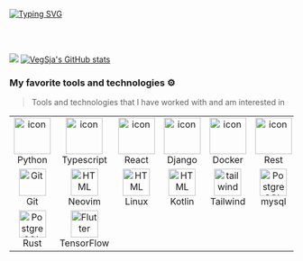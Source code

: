 [![Typing SVG](https://readme-typing-svg.demolab.com?font=Fira+Code&weight=800&duration=3000&pause=1000&color=E6EFFF&multiline=true&width=435&lines=Hello+There!+I+am+Vegard+Sj%C3%A5vik;-+Computer+Science+student+at+NTNU)](https://git.io/typing-svg)

<br />
<br />

![](https://gitwar.herokuapp.com/badge?username=VegSja)
[![VegSja's GitHub stats](https://github-readme-stats.vercel.app/api?username=VegSja&show_icons=true&theme=onedark)](https://github.com/anuraghazra/github-readme-stats)

### My favorite tools and technologies ⚙️ 

> Tools and technologies that I have worked with and am interested in

<table>
  <tr>
    <td align="center" width="96">
      <a href="#macropower-tech">
        <img src="https://techstack-generator.vercel.app/python-icon.svg" alt="icon" width="65" height="65" />
      </a>
      <br>Python
    </td>
    <td align="center" width="96">
        <img src="https://techstack-generator.vercel.app/ts-icon.svg" alt="icon" width="65" height="65" />
      <br>Typescript
    </td>
    <td align="center" width="96">
        <img src="https://techstack-generator.vercel.app/react-icon.svg" alt="icon" width="65" height="65" />
      <br>React
    </td>
    <td align="center" width="96">
        <img src="https://techstack-generator.vercel.app/django-icon.svg" alt="icon" width="65" height="65" />
      <br>Django
    </td>
    <td align="center" width="96">
        <img src="https://techstack-generator.vercel.app/docker-icon.svg" alt="icon" width="65" height="65" />
      <br>Docker
    </td>
    <td align="center" width="96">
        <img src="https://techstack-generator.vercel.app/restapi-icon.svg" alt="icon" width="65" height="65" />
      <br>Rest
    </td>
  </tr>
  <tr>
    <td align="center" width="96"> 
        <img src="https://user-images.githubusercontent.com/25181517/192108372-f71d70ac-7ae6-4c0d-8395-51d8870c2ef0.png" width="48" height="48" alt="Git" />
      <br>Git
    </td>
    <td align="center"  width="96">
        <img src="https://skillicons.dev/icons?i=neovim" width="48" height="48" alt="HTML" />
      <br>Neovim
    </td>
    <td align="center"  width="96">
        <img src="https://skillicons.dev/icons?i=linux" width="48" height="48" alt="HTML" />
      <br>Linux
    </td>
    <td align="center"  width="96">
        <img src="https://skillicons.dev/icons?i=kotlin" width="48" height="48" alt="HTML" />
      <br>Kotlin
    </td>
    <td align="center" width="96">
        <img src="https://skillicons.dev/icons?i=tailwind" width="48" height="48" alt="tailwind" />
      <br>Tailwind
    </td>
    <td align="center" width="96">
        <img src="https://skillicons.dev/icons?i=mysql" width="48" height="48" alt="PostgreSQL" />
      <br>mysql
    </td>
  </tr>
 <tr>
       <td align="center" width="96">
        <img src="https://skillicons.dev/icons?i=rust" width="48" height="48" alt="PostgreSQL" />
      <br>Rust
    </td>
     <td align="center" width="96">
        <img src="https://skillicons.dev/icons?i=tensorflow" width="48" height="48" alt="Flutter" />
      <br>TensorFlow
    </td>
 </tr>
</table>
